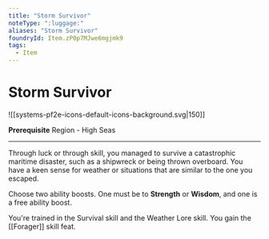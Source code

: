 ```yaml
---
title: "Storm Survivor"
noteType: ":luggage:"
aliases: "Storm Survivor"
foundryId: Item.zP0p7MJwe6mgjmk9
tags:
  - Item
---
```


# Storm Survivor
![[systems-pf2e-icons-default-icons-background.svg|150]]

**Prerequisite** Region - High Seas

* * *

Through luck or through skill, you managed to survive a catastrophic maritime disaster, such as a shipwreck or being thrown overboard. You have a keen sense for weather or situations that are similar to the one you escaped.

Choose two ability boosts. One must be to **Strength** or **Wisdom**, and one is a free ability boost.

You're trained in the Survival skill and the Weather Lore skill. You gain the [[Forager]] skill feat.
